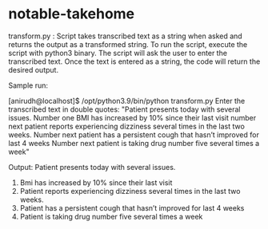 # notable-takehome

transform.py : Script takes transcribed text as a string when asked and returns the output  as a transformed string.
To run the script, execute the script with python3 binary. The script will ask the user to enter the transcribed text. Once the text is entered as a string, the code will
return the desired output.


Sample run:

[anirudh@localhost]$ /opt/python3.9/bin/python transform.py
Enter the transcribed text in double quotes: "Patient presents today with several issues. Number one BMI has increased by 10% since their last visit number next patient reports experiencing dizziness several times in the last two weeks. Number next patient has a persistent cough that hasn’t improved for last 4 weeks Number next patient is taking drug number five several times a week"

Output:
Patient presents today with several issues.
1. Bmi has increased by 10% since their last visit
2. Patient reports experiencing dizziness several times in the last two weeks.
3. Patient has a persistent cough that hasn’t improved for last 4 weeks
4. Patient is taking drug number five several times a week

